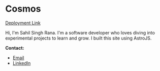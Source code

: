 # Cosmos

[Deployment Link](https://sahilrana.in)

Hi, I'm Sahil Singh Rana. I'm a software developer who loves diving into experimental projects to learn and grow. I built this site using AstroJS.

**Contact:**

- [Email](mailto:ranasahil98@gmail.com)
- [LinkedIn](https://www.linkedin.com/in/sahilsinghrana/)
